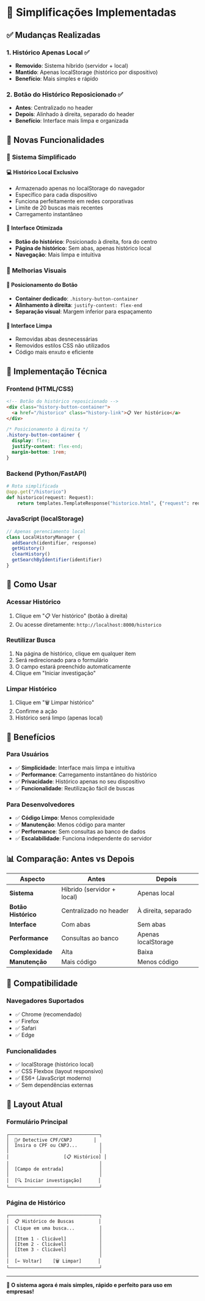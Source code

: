 # 🎯 Simplificações Implementadas

## ✅ Mudanças Realizadas

### 1. **Histórico Apenas Local** ✅
- **Removido**: Sistema híbrido (servidor + local)
- **Mantido**: Apenas localStorage (histórico por dispositivo)
- **Benefício**: Mais simples e rápido

### 2. **Botão do Histórico Reposicionado** ✅
- **Antes**: Centralizado no header
- **Depois**: Alinhado à direita, separado do header
- **Benefício**: Interface mais limpa e organizada

## 🚀 **Novas Funcionalidades**

### 📱 **Sistema Simplificado**

#### 💻 **Histórico Local Exclusivo**
- Armazenado apenas no localStorage do navegador
- Específico para cada dispositivo
- Funciona perfeitamente em redes corporativas
- Limite de 20 buscas mais recentes
- Carregamento instantâneo

#### 🎯 **Interface Otimizada**
- **Botão do histórico**: Posicionado à direita, fora do centro
- **Página de histórico**: Sem abas, apenas histórico local
- **Navegação**: Mais limpa e intuitiva

### 🎨 **Melhorias Visuais**

#### 📍 **Posicionamento do Botão**
- **Container dedicado**: `.history-button-container`
- **Alinhamento à direita**: `justify-content: flex-end`
- **Separação visual**: Margem inferior para espaçamento

#### 🧹 **Interface Limpa**
- Removidas abas desnecessárias
- Removidos estilos CSS não utilizados
- Código mais enxuto e eficiente

## 🔧 **Implementação Técnica**

### **Frontend (HTML/CSS)**
```html
<!-- Botão do histórico reposicionado -->
<div class="history-button-container">
  <a href="/historico" class="history-link">📋 Ver histórico</a>
</div>
```

```css
/* Posicionamento à direita */
.history-button-container {
  display: flex;
  justify-content: flex-end;
  margin-bottom: 1rem;
}
```

### **Backend (Python/FastAPI)**
```python
# Rota simplificada
@app.get("/historico")
def historico(request: Request):
    return templates.TemplateResponse("historico.html", {"request": request})
```

### **JavaScript (localStorage)**
```javascript
// Apenas gerenciamento local
class LocalHistoryManager {
  addSearch(identifier, response)
  getHistory()
  clearHistory()
  getSearchByIdentifier(identifier)
}
```

## 📱 **Como Usar**

### **Acessar Histórico**
1. Clique em "📋 Ver histórico" (botão à direita)
2. Ou acesse diretamente: `http://localhost:8000/historico`

### **Reutilizar Busca**
1. Na página de histórico, clique em qualquer item
2. Será redirecionado para o formulário
3. O campo estará preenchido automaticamente
4. Clique em "Iniciar investigação"

### **Limpar Histórico**
1. Clique em "🗑️ Limpar histórico"
2. Confirme a ação
3. Histórico será limpo (apenas local)

## 🎯 **Benefícios**

### **Para Usuários**
- ✅ **Simplicidade**: Interface mais limpa e intuitiva
- ✅ **Performance**: Carregamento instantâneo do histórico
- ✅ **Privacidade**: Histórico apenas no seu dispositivo
- ✅ **Funcionalidade**: Reutilização fácil de buscas

### **Para Desenvolvedores**
- ✅ **Código Limpo**: Menos complexidade
- ✅ **Manutenção**: Menos código para manter
- ✅ **Performance**: Sem consultas ao banco de dados
- ✅ **Escalabilidade**: Funciona independente do servidor

## 📊 **Comparação: Antes vs Depois**

| Aspecto | Antes | Depois |
|---------|-------|--------|
| **Sistema** | Híbrido (servidor + local) | Apenas local |
| **Botão Histórico** | Centralizado no header | À direita, separado |
| **Interface** | Com abas | Sem abas |
| **Performance** | Consultas ao banco | Apenas localStorage |
| **Complexidade** | Alta | Baixa |
| **Manutenção** | Mais código | Menos código |

## 🔄 **Compatibilidade**

### **Navegadores Suportados**
- ✅ Chrome (recomendado)
- ✅ Firefox
- ✅ Safari
- ✅ Edge

### **Funcionalidades**
- ✅ localStorage (histórico local)
- ✅ CSS Flexbox (layout responsivo)
- ✅ ES6+ (JavaScript moderno)
- ✅ Sem dependências externas

## 🎨 **Layout Atual**

### **Formulário Principal**
```
┌─────────────────────────────────┐
│  🕵️‍♂️ Detective CPF/CNPJ        │
│  Insira o CPF ou CNPJ...        │
│                                 │
│                    [📋 Histórico] │
│                                 │
│  [Campo de entrada]             │
│                                 │
│  [🔍 Iniciar investigação]      │
└─────────────────────────────────┘
```

### **Página de Histórico**
```
┌─────────────────────────────────┐
│  📋 Histórico de Buscas         │
│  Clique em uma busca...         │
│                                 │
│  [Item 1 - Clicável]            │
│  [Item 2 - Clicável]            │
│  [Item 3 - Clicável]            │
│                                 │
│  [← Voltar]    [🗑️ Limpar]      │
└─────────────────────────────────┘
```

---

**🎉 O sistema agora é mais simples, rápido e perfeito para uso em empresas!** 
